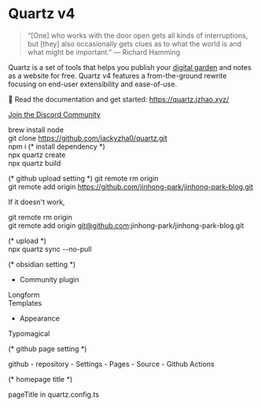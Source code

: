 # Quartz v4

> “[One] who works with the door open gets all kinds of interruptions, but [they] also occasionally gets clues as to what the world is and what might be important.” — Richard Hamming

Quartz is a set of tools that helps you publish your [digital garden](https://jzhao.xyz/posts/networked-thought) and notes as a website for free.
Quartz v4 features a from-the-ground rewrite focusing on end-user extensibility and ease-of-use.

🔗 Read the documentation and get started: https://quartz.jzhao.xyz/

[Join the Discord Community](https://discord.gg/cRFFHYye7t)

brew install node  
git clone https://github.com/jackyzha0/quartz.git  
npm i  (* install dependency *)  
npx quartz create  
npx quartz build  

(* github upload setting *)
git remote rm origin  
git remote add origin https://github.com/jinhong-park/jinhong-park-blog.git  

If it doesn't work,   

git remote rm origin  
git remote add origin git@github.com:jinhong-park/jinhong-park-blog.git  

(* upload *)  
npx quartz sync --no-pull  


(* obsidian setting *)

* Community plugin

Longform  
Templates  


* Appearance

Typomagical


(* github page setting *)

github - repository - Settings - Pages - Source - Github Actions 



(* homepage title *)

pageTitle in quartz.config.ts

